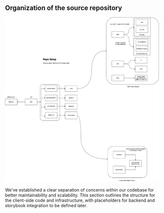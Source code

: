 ## Organization of the source repository
![](./img/architecture_diagrams-code-structure.drawio-v2.png)

We've established a clear separation of concerns within our codebase for better maintainability and scalability. This section outlines the structure for the client-side code and infrastructure, with placeholders for backend and storybook integration to be defined later.

